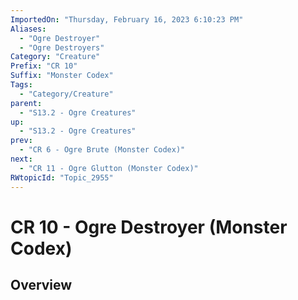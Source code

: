 ```yaml
---
ImportedOn: "Thursday, February 16, 2023 6:10:23 PM"
Aliases:
  - "Ogre Destroyer"
  - "Ogre Destroyers"
Category: "Creature"
Prefix: "CR 10"
Suffix: "Monster Codex"
Tags:
  - "Category/Creature"
parent:
  - "S13.2 - Ogre Creatures"
up:
  - "S13.2 - Ogre Creatures"
prev:
  - "CR 6 - Ogre Brute (Monster Codex)"
next:
  - "CR 11 - Ogre Glutton (Monster Codex)"
RWtopicId: "Topic_2955"
---
```

# CR 10 - Ogre Destroyer (Monster Codex)
## Overview
